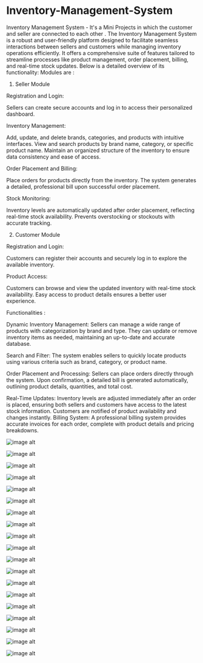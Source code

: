 # Inventory-Management-System
Inventory Management System - It's a Mini Projects in which the customer and seller are connected to each other .
The Inventory Management System is a robust and user-friendly platform designed to facilitate seamless interactions between sellers and customers while managing inventory operations efficiently. It offers a comprehensive suite of features tailored to streamline processes like product management, order placement, billing, and real-time stock updates. Below is a detailed overview of its functionality:
Modules are :
1. Seller Module
   
Registration and Login:

Sellers can create secure accounts and log in to access their personalized dashboard.

Inventory Management:

Add, update, and delete brands, categories, and products with intuitive interfaces.
View and search products by brand name, category, or specific product name.
Maintain an organized structure of the inventory to ensure data consistency and ease of access.

Order Placement and Billing:

Place orders for products directly from the inventory.
The system generates a detailed, professional bill upon successful order placement.

Stock Monitoring:

Inventory levels are automatically updated after order placement, reflecting real-time stock availability.
Prevents overstocking or stockouts with accurate tracking.

2. Customer Module
   
Registration and Login:

Customers can register their accounts and securely log in to explore the available inventory.

Product Access:

Customers can browse and view the updated inventory with real-time stock availability.
Easy access to product details ensures a better user experience.

Functionalities :

Dynamic Inventory Management: Sellers can manage a wide range of products with categorization by brand and type. They can update or remove inventory items as needed, maintaining an up-to-date and accurate database.

Search and Filter: The system enables sellers to quickly locate products using various criteria such as brand, category, or product name.

Order Placement and Processing: Sellers can place orders directly through the system. Upon confirmation, a detailed bill is generated automatically, outlining product details, quantities, and total cost.

Real-Time Updates: Inventory levels are adjusted immediately after an order is placed, ensuring both sellers and customers have access to the latest stock information.
Customers are notified of product availability and changes instantly.
Billing System:
A professional billing system provides accurate invoices for each order, complete with product details and pricing breakdowns.

![image alt](https://github.com/Architamishra/Inventory-Management-System/blob/c948b32548e47a84462fdd031f03250fd6a409e8/Img1.png)

![image alt](https://github.com/Architamishra/Inventory-Management-System/blob/c908c76fb547ecd7ff0b48e30bc1cfc7e620c0bf/Img2.png)

![image alt](https://github.com/Architamishra/Inventory-Management-System/blob/50b88872797004db2525ab716f98b8821588e259/Img3.png)

![image alt](https://github.com/Architamishra/Inventory-Management-System/blob/707fec6590340998aae8dfe7b1c57b06c688db61/Img4.png)

![image alt](https://github.com/Architamishra/Inventory-Management-System/blob/b1515ffe5026ec4ebb415b400354bbe1da0be3e1/Img5.png)

![image alt](https://github.com/Architamishra/Inventory-Management-System/blob/faa87ba4ab69762cb9738e66a7eea30e09629632/Img6.png)

![image alt](https://github.com/Architamishra/Inventory-Management-System/blob/48e44884eb950aa2a998b7366d3052f3872cf640/Img7.png)

![image alt](https://github.com/Architamishra/Inventory-Management-System/blob/9d3f1d892718f8fab40f0b5c42f4056bd305eba3/Img8.png)

![image alt](https://github.com/Architamishra/Inventory-Management-System/blob/cdb9ffc8d6fe6873fe6bab9b6b5118e75059343e/Img9.png)

![image alt](https://github.com/Architamishra/Inventory-Management-System/blob/23a06a767efd5b2965336a79b475a77904c60475/Img10.png)

![image alt](https://github.com/Architamishra/Inventory-Management-System/blob/389b49557735e30d259eb87e2ac4109f4a1c1ca6/Img11.png)

![image alt](https://github.com/Architamishra/Inventory-Management-System/blob/81e21d635f2818ecbabcad2c1667e902695affc1/Img12.png)

![image alt](https://github.com/Architamishra/Inventory-Management-System/blob/7c468dcd264d54b435228e6fcac7a086d5a6e9da/Img13.png)

![image alt](https://github.com/Architamishra/Inventory-Management-System/blob/b8e896b6942bc5af5f291d92f729e9e9911fdeba/Img14.png)

![image alt](https://github.com/Architamishra/Inventory-Management-System/blob/baf96c9c02dff084e8d6046370ba477154685d47/Img15.png)

![image alt](https://github.com/Architamishra/Inventory-Management-System/blob/41b364e4eb4056cb93d0f44678c82e3e8562a75e/Img16.png)

![image alt](https://github.com/Architamishra/Inventory-Management-System/blob/70fed41abb75d7ed397d30d0eea838f8d4ca99c0/Img17.png)

![image alt](https://github.com/Architamishra/Inventory-Management-System/blob/f981ebc4b8576c7329e6d47cc62967cecbaf3509/Img18.png)

![image alt](https://github.com/Architamishra/Inventory-Management-System/blob/1c3ac841e47bb499969589680bca4ebf7eda999c/Img19.png)

